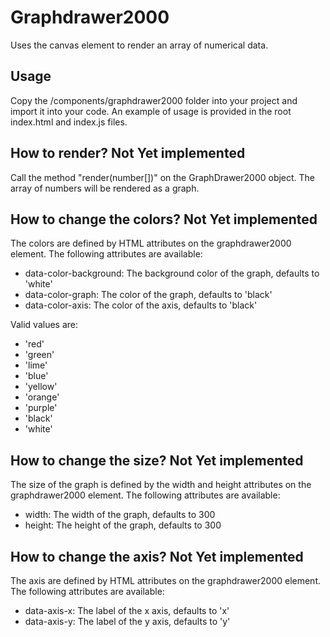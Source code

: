 # Graphdrawer2000

Uses the canvas element to render an array of numerical data.

## Usage

Copy the /components/graphdrawer2000 folder into your project and import it into your code. An example of usage is provided in the root index.html and index.js files.

## How to render? Not Yet implemented

Call the method "render(number[])" on the GraphDrawer2000 object. The array of numbers will be rendered as a graph.

## How to change the colors? Not Yet implemented

The colors are defined by HTML attributes on the graphdrawer2000 element. The following attributes are available:

* data-color-background: The background color of the graph, defaults to 'white'
* data-color-graph: The color of the graph, defaults to 'black'
* data-color-axis: The color of the axis, defaults to 'black'

Valid values are:

* 'red'
* 'green'
* 'lime'
* 'blue'
* 'yellow'
* 'orange'
* 'purple'
* 'black'
* 'white'

## How to change the size? Not Yet implemented

The size of the graph is defined by the width and height attributes on the graphdrawer2000 element. The following attributes are available:

* width: The width of the graph, defaults to 300
* height: The height of the graph, defaults to 300

## How to change the axis? Not Yet implemented

The axis are defined by HTML attributes on the graphdrawer2000 element. The following attributes are available:

* data-axis-x: The label of the x axis, defaults to 'x'
* data-axis-y: The label of the y axis, defaults to 'y'
